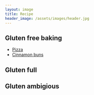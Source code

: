 ```yaml
---
layout: image
title: Recipe
header_image: /assets/images/header.jpg
---
```


## Gluten free baking

 * [Pizza](/gluten-free/gf-pizza.md)
 * [Cinnamon buns](/gluten-free/gf-cinnamon-buns.md)

## Gluten full

## Gluten ambigious
